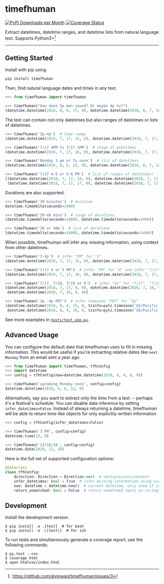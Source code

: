 # timefhuman

[![PyPi Downloads per Month](https://img.shields.io/pypi/dm/timefhuman.svg)](https://pypi.python.org/pypi/timefhuman/)
[![Coverage Status](https://coveralls.io/repos/github/alvinwan/timefhuman/badge.svg?branch=master)](https://coveralls.io/github/alvinwan/timefhuman?branch=master)

Extract datetimes, datetime ranges, and datetime lists from natural language text. Supports Python3+[^1]

[^1]: https://github.com/alvinwan/timefhuman/issues/3

----

## Getting Started

Install with pip using

```python
pip install timefhuman
```

Then, find natural language dates and times in any text.

```python
>>> from timefhuman import timefhuman

>>> timefhuman("How does 5p mon sound? Or maybe 4p tu?")
[datetime.datetime(2018, 8, 6, 17, 0), datetime.datetime(2018, 8, 7, 16, 0)]
```

The text can contain not only datetimes but also ranges of datetimes or lists of datetimes.

```python
>>> timefhuman('3p-4p')  # time range
(datetime.datetime(2018, 7, 17, 15, 0), datetime.datetime(2018, 7, 17, 16, 0))

>>> timefhuman('7/17 4PM to 7/17 5PM')  # range of datetimes
(datetime.datetime(2018, 7, 17, 16, 0), datetime.datetime(2018, 7, 17, 17, 0))

>>> timefhuman('Monday 3 pm or Tu noon')  # list of datetimes
[datetime.datetime(2018, 8, 6, 15, 0), datetime.datetime(2018, 8, 7, 12, 0)]

>>> timefhuman('7/17 4-5 or 5-6 PM')  # list of ranges of datetimes!
[(datetime.datetime(2018, 7, 17, 16, 0), datetime.datetime(2018, 7, 17, 17, 0)),
 (datetime.datetime(2018, 7, 17, 17, 0), datetime.datetime(2018, 7, 17, 18, 0))]
```

Durations are also supported.

```python
>>> timefhuman('30 minutes')  # duration
datetime.timedelta(seconds=1800)

>>> timefhuman('30-40 mins')  # range of durations
(datetime.timedelta(seconds=1800), datetime.timedelta(seconds=2400))

>>> timefhuman('30 or 40m')  # list of durations
[datetime.timedelta(seconds=1800), datetime.timedelta(seconds=2400)]
```

When possible, timefhuman will infer any missing information, using context from other datetimes.

```python
>>> timefhuman('3-4p')  # infer "PM" for "3"
(datetime.datetime(2018, 7, 17, 15, 0), datetime.datetime(2018, 7, 17, 16, 0))

>>> timefhuman('7/17 4 or 5 PM')  # infer "PM" for "4" and infer "7/17" for "5 PM"
[datetime.datetime(2018, 7, 17, 16, 0), datetime.datetime(2018, 7, 17, 17, 0)]

>>> timefhuman('7/17, 7/18, 7/19 at 9')  # infer "9a" for "7/17", "7/18"
[datetime.datetime(2018, 7, 17, 9, 0), datetime.datetime(2018, 7, 18, 9, 0),
 datetime.datetime(2018, 7, 19, 9, 0)]

>>> timefhuman('3p -4p PDT')  # infer timezone "PDT" for "3p"
(datetime.datetime(2018, 8, 4, 15, 0, tzinfo=pytz.timezone('US/Pacific')),
 datetime.datetime(2018, 8, 4, 16, 0, tzinfo=pytz.timezone('US/Pacific')))
```

See more examples in [`tests/test_e2e.py`](tests/test_e2e.py).

## Advanced Usage

You can configure the default date that timefhuman uses to fill in missing information. This would be useful if you're extracting relative dates like `next Monday` from an email sent a year ago.

```python
>>> from timefhuman import timefhuman, tfhConfig
>>> import datetime
>>> config = tfhConfig(now=datetime.datetime(2018, 8, 4, 0, 0))

>>> timefhuman('upcoming Monday noon', config=config)
datetime.datetime(2018, 8, 6, 12, 0)
```

Alternatively, say you want to extract only the time from a text -- perhaps it's a festival's schedule. You can disable date inference by setting `infer_datetimes=False`. Instead of always returning a datetime, timefhuman will be able to return time-like objects for only explicitly-written information.

```python
>>> config = tfhConfig(infer_datetimes=False)

>>> timefhuman('3 PM', config=config)
datetime.time(15, 0)

>>> timefhuman('12/18/18', config=config)
datetime.date(2018, 12, 18)
```

Here is the full set of supported configuration options:

```python
@dataclass
class tfhConfig:
    direction: Direction = Direction.next  # next/previous/nearest
    infer_datetimes: bool = True  # infer missing information using current datetime
    now: datetime = datetime.now()  # current datetime, only used if infer_datetimes is True
    return_unmatched: bool = False  # return unmatched texts as strings
```

## Development

Install the development version.

```shell
$ pip install .e .[test]  # for bash
$ pip install -e .\[test\]  # for zsh
```

To run tests and simultaneously generate a coverage report, use the following commands:

```shell
$ py.test --cov
$ coverage html
$ open htmlcov/index.html
```
